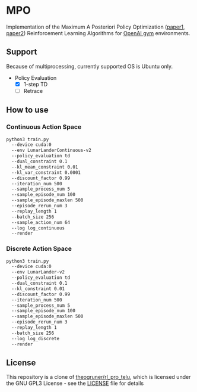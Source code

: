 # MPO

Implementation of the Maximum A Posteriori Policy Optimization
([paper1](https://arxiv.org/abs/1806.06920),
[paper2](https://arxiv.org/abs/1812.02256.pdf))
Reinforcement Learning Algorithms for [OpenAI gym](https://github.com/openai/gym) environments.

## Support

Because of multiprocessing, currently supported OS is Ubuntu only.

* Policy Evaluation
    - [x] 1-step TD
    - [ ] Retrace

## How to use

### Continuous Action Space

```bash
python3 train.py
  --device cuda:0
  --env LunarLanderContinuous-v2
  --policy_evaluation td
  --dual_constraint 0.1
  --kl_mean_constraint 0.01
  --kl_var_constraint 0.0001
  --discount_factor 0.99
  --iteration_num 500
  --sample_process_num 5
  --sample_episode_num 100
  --sample_episode_maxlen 500
  --episode_rerun_num 3
  --replay_length 1
  --batch_size 256
  --sample_action_num 64
  --log log_continuous
  --render
```

### Discrete Action Space

```bash
python3 train.py
  --device cuda:0
  --env LunarLander-v2
  --policy_evaluation td
  --dual_constraint 0.1
  --kl_constraint 0.01
  --discount_factor 0.99
  --iteration_num 500
  --sample_process_num 5
  --sample_episode_num 100
  --sample_episode_maxlen 500
  --episode_rerun_num 3
  --replay_length 1
  --batch_size 256
  --log log_discrete
  --render
```

## License

This repository is a clone of [theogruner/rl_pro_telu](https://github.com/theogruner/rl_pro_telu),
which is licensed under the GNU GPL3 License - see the [LICENSE](LICENSE) file for details
